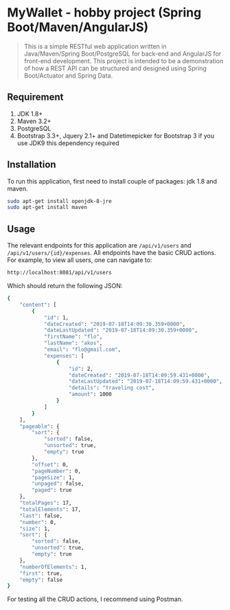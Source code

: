 # MyWallet - hobby project (Spring Boot/Maven/AngularJS)
> This is a simple RESTful web application written in Java/Maven/Spring Boot/PostgreSQL for back-end and AngularJS for front-end development.
This project is intended to be a demonstration of how a REST API can be structured and designed using Spring Boot/Actuator and Spring Data.

## Requirement

1. JDK 1.8+ 
2. Maven 3.2+
3. PostgreSQL
4. Bootstrap 3.3+, Jquery 2.1+ and Datetimepicker for Bootstrap 3 if you use JDK9 this dependency required

## Installation

To run this application, first need to install couple of packages: jdk 1.8 and maven.

```sh
sudo apt-get install openjdk-8-jre
sudo apt-get install maven
```

## Usage

The relevant endpoints for this application are ``/api/v1/users`` and ``/api/v1/users/{id}/expenses``. 
All endpoints have the basic CRUD actions. For example, to view all users, one can navigate to:

```sh
http://localhost:8081/api/v1/users
```

Which should return the following JSON: 

```sh
{
    "content": [
        {
            "id": 1,
            "dateCreated": "2019-07-18T14:09:30.359+0000",
            "dateLastUpdated": "2019-07-18T14:09:30.359+0000",
            "firstName": "flo",
            "lastName": "akos",
            "email": "flo@gmail.com",
            "expenses": [
                {
                    "id": 2,
                    "dateCreated": "2019-07-18T14:09:59.431+0000",
                    "dateLastUpdated": "2019-07-18T14:09:59.431+0000",
                    "details": "traveling cost",
                    "amount": 1000
                }
            ]
        }
    ],
    "pageable": {
        "sort": {
            "sorted": false,
            "unsorted": true,
            "empty": true
        },
        "offset": 0,
        "pageNumber": 0,
        "pageSize": 1,
        "unpaged": false,
        "paged": true
    },
    "totalPages": 17,
    "totalElements": 17,
    "last": false,
    "number": 0,
    "size": 1,
    "sort": {
        "sorted": false,
        "unsorted": true,
        "empty": true
    },
    "numberOfElements": 1,
    "first": true,
    "empty": false
}
```

For testing all the CRUD actions, I recommend using Postman.
